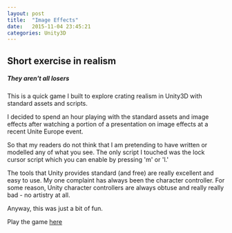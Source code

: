 ```yaml
---
layout: post
title:  "Image Effects"
date:   2015-11-04 23:45:21
categories: Unity3D
---
```


## Short exercise in realism

##### They aren't all losers

This is a quick game I built to explore crating realism in Unity3D with standard assets and scripts. 

I decided to spend an hour playing with the standard assets and image effects after watching a portion of a presentation on image effects at a recent Unite Europe event. 

So that my readers do not think that I am pretending to have written or modelled any of what you see. The only script I touched was the lock cursor script which you can enable by pressing 'm' or 'l.'

The tools that Unity provides standard (and free) are really excellent and easy to use. My one complaint has always been the character controller. For some reason, Unity character controllers are always obtuse and really really bad - no artistry at all. 

Anyway, this was just a bit of fun.


Play the game [here](http://spc348.github.io/_games/Realism/index.html)
